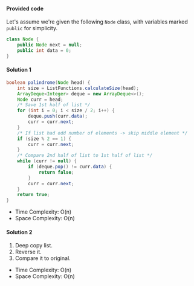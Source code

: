 #### Provided code

Let's assume we're given the following `Node` class, with variables marked `public` for simplicity.
```java
class Node {
    public Node next = null;
    public int data = 0;
}
```

#### Solution 1

```java
boolean palindrome(Node head) {
    int size = ListFunctions.calculateSize(head);
    ArrayDeque<Integer> deque = new ArrayDeque<>();
    Node curr = head;
    /* Save 1st half of list */
    for (int i = 0; i < size / 2; i++) {
        deque.push(curr.data);
        curr = curr.next;
    }
    /* If list had odd number of elements -> skip middle element */
    if (size % 2 == 1) {
        curr = curr.next;
    }
    /* Compare 2nd half of list to 1st half of list */
    while (curr != null) {
        if (deque.pop() != curr.data) {
            return false;
        }
        curr = curr.next;
    }
    return true;
}
```

- Time Complexity: O(n)
- Space Complexity: O(n)

#### Solution 2

1. Deep copy list.
1. Reverse it.
1. Compare it to original.


- Time Complexity: O(n)
- Space Complexity: O(n)
